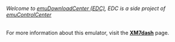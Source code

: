 ###### Welcome to [emuDownloadCenter (EDC)](https://github.com/PhoenixInteractiveNL/emuDownloadCenter/wiki/), EDC is a side project of [emuControlCenter](https://github.com/PhoenixInteractiveNL/emuControlCenter/wiki/)

For more information about this emulator, visit the [**XM7dash**](https://github.com/PhoenixInteractiveNL/emuDownloadCenter/wiki/Emulator-xm7dash#menu) page.

